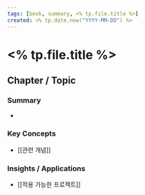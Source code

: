 ```yaml
---
tags: [book, summary, <% tp.file.title %>]
created: <% tp.date.now("YYYY-MM-DD") %>
---
```


# <% tp.file.title %>

## Chapter / Topic

### Summary
- 

### Key Concepts
- [[관련 개념]]

### Insights / Applications
- [[적용 가능한 프로젝트]]